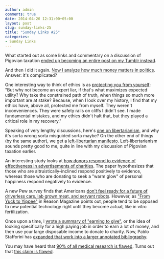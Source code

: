 ```yaml
---
author: admin
comments: true
date: 2014-04-20 12:31:00+05:00
layout: post
slug: sunday-links-25
title: "Sunday Links #25"
categories:
- Sunday Links
---
```


What started out as some links and commentary on a discussion of Pigovian taxation [ended up becoming an entire post on my Tumblr instead](http://peterhurford.tumblr.com/post/83316812303/pigovian-taxation-and-confiscatory-taxation-boring).

And then I did it again.  [Now I analyze how much money matters in politics](http://peterhurford.tumblr.com/post/83319461315/how-much-does-money-matter-in-politics).  Answer: it's complicated?

One interesting way to think of ethics is as [protecting you from yourself](http://lesswrong.com/lw/uz/protected_from_myself/): "But why not become an expert liar, if that's what maximizes expected utility?  Why take the constrained path of truth, when things so much more important are at stake?  Because, when I look over my history, I find that my ethics have, above all, protected me from myself.  They weren't inconveniences.  They were safety rails on cliffs I didn't see.  I made fundamental mistakes, and my ethics didn't halt that, but they played a critical role in my recovery."

Speaking of very lengthy discussions, here's [one on libertarianism](http://raikoth.net/libertarian.html), and why it's sorta wrong sorta misguided sorta maybe?  On the other end of things (by the same author), we get a [left-libertarian manifesto](http://slatestarcodex.com/2013/12/08/a-something-sort-of-like-left-libertarianism-ist-manifesto/).  Left-libertarianism sounds pretty good to me, quite in line with my discussion of Pigovian taxation earlier.

An interesting study looks at [how donors respond to evidence of effectiveness in advertisements of charities](http://papers.ssrn.com/sol3/papers.cfm?abstract_id=2421943).  The paper hypothesizes that those who are altruistically-inclined respond positively to evidence, whereas those who are donating to seek a "warm glow" of personal happiness respond negatively to evidence.

A new Pew survey finds that Americans [don't feel ready for a future of driverless cars, lab grown meat, and servant robots](http://www.vox.com/2014/4/18/5626068/pew-survey-americans-terrified-new-technology).  However, as ["From Yuck to Yippee"](http://reason.com/archives/2010/12/27/from-yuck-to-yippee) in Reason Magazine points out, people tend to be opposed to new potential technology right until they become actual, like in vitro fertilization.

Once upon a time, I [wrote a summary of "earning to give"](http://everydayutilitarian.com/essays/sunday-links-4-earning-to-give/), or the idea of looking specifically for a high paying job in order to earn a lot of money, and then use your large disposable income to donate to charity.  Now, Pablo Stafforini has [expanded that work into a larger annotated bibliography](http://www.stafforini.com/blog/writings-on-earning-to-give-an-annotated-bibliography/).

You may have heard that [90% of all medical research is flawed](http://www.theatlantic.com/magazine/archive/2010/11/lies-damned-lies-and-medical-science/308269/).  Turns out that [this claim is flawed](http://slatestarcodex.com/2013/02/17/90-of-all-claims-about-the-problems-with-medical-studies-are-wrong/).